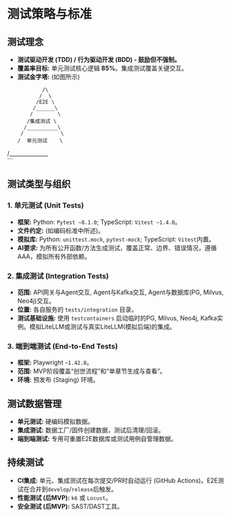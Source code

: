 # 测试策略与标准

## 测试理念
*   **测试驱动开发 (TDD) / 行为驱动开发 (BDD) - 鼓励但不强制。**
*   **覆盖率目标:** 单元测试核心逻辑 **85%**。集成测试覆盖关键交互。
*   **测试金字塔:** (如图所示)
    ```text
            /\
           /  \
          /E2E \  
         /______\
        /        \
       /集成测试 \ 
      /__________\
     /            \
    /  单元测试    \ 
   /______________\
    ```

## 测试类型与组织
### 1. 单元测试 (Unit Tests)
*   **框架:** Python: `Pytest ~8.1.0`; TypeScript: `Vitest ~1.4.0`。
*   **文件约定:** (如编码标准中所述)。
*   **模拟库:** Python: `unittest.mock`, `pytest-mock`; TypeScript: `Vitest`内置。
*   **AI要求:** 为所有公开函数/方法生成测试，覆盖正常、边界、错误情况，遵循AAA，模拟所有外部依赖。
### 2. 集成测试 (Integration Tests)
*   **范围:** API网关与Agent交互, Agent与Kafka交互, Agent与数据库(PG, Milvus, Neo4j)交互。
*   **位置:** 各自服务的 `tests/integration` 目录。
*   **测试基础设施:** 使用 `testcontainers` 启动临时的PG, Milvus, Neo4j, Kafka实例。模拟LiteLLM或测试与真实LiteLLM(模拟后端)的集成。
### 3. 端到端测试 (End-to-End Tests)
*   **框架:** Playwright `~1.42.0`。
*   **范围:** MVP阶段覆盖“创世流程”和“单章节生成与查看”。
*   **环境:** 预发布 (Staging) 环境。

## 测试数据管理
*   **单元测试:** 硬编码模拟数据。
*   **集成测试:** 数据工厂/固件创建数据，测试后清理/回滚。
*   **端到端测试:** 专用可重置E2E数据库或测试用例自管理数据。

## 持续测试
*   **CI集成:** 单元、集成测试在每次提交/PR时自动运行 (GitHub Actions)。E2E测试在合并到`develop`/`release`后触发。
*   **性能测试 (后MVP):** `k6` 或 `Locust`。
*   **安全测试 (后MVP):** SAST/DAST工具。
